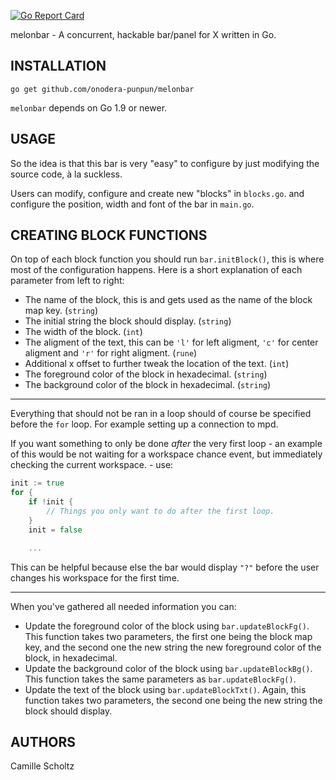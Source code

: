 [![Go Report Card](https://goreportcard.com/badge/github.com/onodera-punpun/melonbar)](https://goreportcard.com/report/github.com/onodera-punpun/melonbar)

melonbar - A concurrent, hackable bar/panel for X written in Go.


## INSTALLATION

`go get github.com/onodera-punpun/melonbar`

`melonbar` depends on Go 1.9 or newer.


## USAGE

So the idea is that this bar is very "easy" to configure by just
modifying the source code, à la suckless.

Users can modify, configure and create new "blocks" in `blocks.go`.
and configure the position, width and font of the bar in `main.go`.


## CREATING BLOCK FUNCTIONS

On top of each block function you should run `bar.initBlock()`, this
is where most of the configuration happens. Here is a short
explanation of each parameter from left to right:

* The name of the block, this is and gets used as the name
  of the block map key. (`string`)
* The initial string the block should display. (`string`)
* The width of the block. (`int`)
* The aligment of the text, this can be `'l'` for left aligment, `'c'`
  for center aligment and `'r'` for right aligment. (`rune`)
* Additional x offset to further tweak the location of the text.
  (`int`)
* The foreground color of the block in hexadecimal. (`string`)
* The background color of the block in hexadecimal. (`string`)


---

Everything that should not be ran in a loop should of course be
specified before the `for` loop. For example setting up a connection
to mpd.

If you want something to only be done *after* the very first loop - an
example of this would be not waiting for a workspace chance event, but
immediately checking the current workspace. - use:

```go
init := true
for {
	if !init {
		// Things you only want to do after the first loop.
	}
	init = false

	...
```

This can be helpful because else the bar would display `"?"` before
the user changes his workspace for the first time.


---

When you've gathered all needed information you can:

* Update the foreground color of the block using
  `bar.updateBlockFg()`. This function takes two parameters, the first
  one being the block map key, and the second one the new string the
  new foreground color of the block, in hexadecimal.
* Update the background color of the block using
  `bar.updateBlockBg()`. This function takes the same parameters as
  `bar.updateBlockFg()`.
* Update the text of the block using `bar.updateBlockTxt()`. Again,
  this function takes two parameters, the second one being the new
  string the block should display.


## AUTHORS

Camille Scholtz
